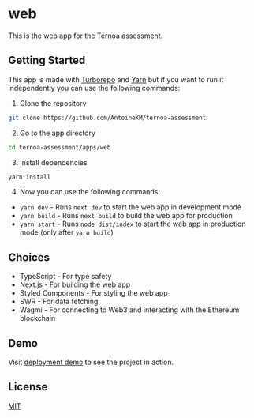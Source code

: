 # web

This is the web app for the Ternoa assessment.

## Getting Started

This app is made with [Turborepo](https://turbo.build/repo) and [Yarn](https://yarnpkg.com/) but if you want to run it independently you can use the following commands:

1. Clone the repository

```bash
git clone https://github.com/AntoineKM/ternoa-assessment
```

2. Go to the app directory

```bash
cd ternoa-assessment/apps/web
```

3. Install dependencies

```bash
yarn install
```

4. Now you can use the following commands:

- `yarn dev` - Runs `next dev` to start the web app in development mode
- `yarn build` - Runs `next build` to build the web app for production
- `yarn start` - Runs `node dist/index` to start the web app in production mode (only after `yarn build`)

## Choices

- TypeScript - For type safety
- Next.js - For building the web app
- Styled Components - For styling the web app
- SWR - For data fetching
- Wagmi - For connecting to Web3 and interacting with the Ethereum blockchain

## Demo

Visit [deployment demo](https://api-nft.hop.sh) to see the project in action.

## License
[MIT](LICENSE)
